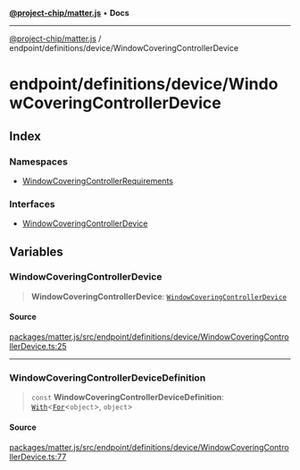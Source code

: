 [**@project-chip/matter.js**](../../../../README.md) • **Docs**

***

[@project-chip/matter.js](../../../../modules.md) / endpoint/definitions/device/WindowCoveringControllerDevice

# endpoint/definitions/device/WindowCoveringControllerDevice

## Index

### Namespaces

- [WindowCoveringControllerRequirements](namespaces/WindowCoveringControllerRequirements/README.md)

### Interfaces

- [WindowCoveringControllerDevice](interfaces/WindowCoveringControllerDevice.md)

## Variables

### WindowCoveringControllerDevice

> **WindowCoveringControllerDevice**: [`WindowCoveringControllerDevice`](interfaces/WindowCoveringControllerDevice.md)

#### Source

[packages/matter.js/src/endpoint/definitions/device/WindowCoveringControllerDevice.ts:25](https://github.com/project-chip/matter.js/blob/7a8cbb56b87d4ccf34bec5a9a95ab40a1711324f/packages/matter.js/src/endpoint/definitions/device/WindowCoveringControllerDevice.ts#L25)

***

### WindowCoveringControllerDeviceDefinition

> `const` **WindowCoveringControllerDeviceDefinition**: [`With`](../../../../node/export/-internal-/README.md#withbsb)\<[`For`](../../../../behavior/cluster/export/-internal-/namespaces/EndpointType/README.md#fort)\<`object`\>, `object`\>

#### Source

[packages/matter.js/src/endpoint/definitions/device/WindowCoveringControllerDevice.ts:77](https://github.com/project-chip/matter.js/blob/7a8cbb56b87d4ccf34bec5a9a95ab40a1711324f/packages/matter.js/src/endpoint/definitions/device/WindowCoveringControllerDevice.ts#L77)

